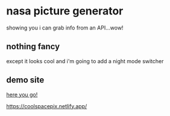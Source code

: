 # nasa picture generator

showing you i can grab info from an API...wow!

## nothing fancy

except it looks cool and i'm going to add a night mode switcher


## demo site

[here you go!](https://coolspacepix.netlify.app/)

https://coolspacepix.netlify.app/
